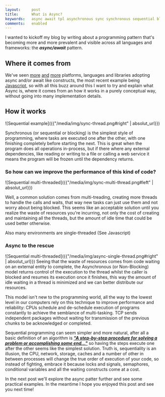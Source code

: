 ```yaml
---
layout:     post
title:      What is Async?
keywords:   async await tpl asynchronous sync synchronous sequential blocker
comments:   enabled
---
```


I wanted to kickoff my blog by writing about a programming pattern that's becoming more and more prevalent and visible across all languages and frameworks: the ***async/await*** pattern.

## Where it comes from
We've seen [more](https://docs.microsoft.com/en-us/dotnet/csharp/language-reference/keywords/await) [and](https://tc39.github.io/ecmascript-asyncawait/) [more](https://www.python.org/dev/peps/pep-0492/) platforms, languages and libraries adopting async and/or await like constructs, the most recent example being [Javascript](https://tc39.github.io/ecma262/#sec-async-function-definitions), so with all this buzz around this I want to try and explain what Async is, where it comes from an how it works in a purely conceptual way, without going into many implementation details.

## How it works
![Sequential example]({{"/media/img/sync-thread.png#right" | absolut_url}})

Synchronous (or sequential or blocking) is the simplest style of programming, where tasks are executed one after the other, with one finishing completely before starting the next. This is great when the program does all operations in-process, but if there where any external dependencies, like reading or writing to a file or calling a web service it means the program will be frozen until the dependency returns.

### So how can we improve the performance of this kind of code?
![Sequential multi-threaded]({{"/media/img/sync-multi-thread.png#left" | absolut_url}})

Well, a common solution comes from multi-treading, creating more threads to handle the calls and waits, that way new tasks can just use them and not worry about being blocked. This seems like an acceptable solution until you realize the waste of resources you're incurring, not only the cost of creating and maintaining all the threads, but the amount of idle time that could be used better otherwise.

<div class="tip">Also many environments are single-threaded (See Javascript)</div>


### Async to the rescue
![Sequential multi-threaded]({{"/media/img/async-single-thread.png#right" | absolut_url}})
Seeing that the waste of resources comes from code waiting on an external entity to complete, the Asynchronous (or Non-Blocking) model returns control of the execution to the thread whilst the caller is blocked and resumes its execution once it finishes, this way the amount of idle waiting in a thread is minimized and we can better distribute our resources.

This model isn't new to the programming world, all the way to the lowest level in our computers rely on this technique to improve performance and reliability: CPUs schedule and de-schedule execution of programs constantly to achieve the semblance of multi-tasking. TCP sends independent packages without waiting for transmission of the previous chunks to be acknowledged or completed.

Sequential programming can seem simpler and more natural, after all a basic definition of an algorithm is [***"A step-by-step procedure for solving a problem or accomplishing some end..."***](https://www.merriam-webster.com/dictionary/algorithm) so having the steps execute one after the other seems like the simplest solution. Truth is, sequentiality is an illusion, the CPU, network, storage, caches and a number of other in between processes will change the true order of execution of your code, so instead of fighting, embrace it because locks and signals, semaphores, conditional variables and all the waiting constructs come at a cost.

In the next post we'll explore the async patter further and see some practical examples. In the meantime I hope you enjoyed this post and see you next time!
